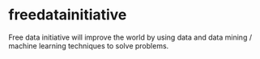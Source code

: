 freedatainitiative
==================

Free data initiative will improve the world by using data and data mining / machine learning techniques to solve problems.
